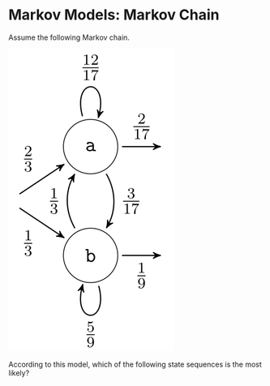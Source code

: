 # Markov Models: Markov Chain

Assume the following Markov chain.

![A Markov Chain](markov_chain.png)

According to this model, which of the following state sequences is the most likely?

